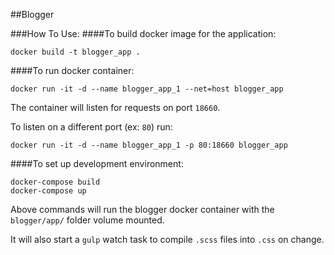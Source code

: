##Blogger


###How To Use:
####To build docker image for the application:
```
docker build -t blogger_app .
```

####To run docker container:
```
docker run -it -d --name blogger_app_1 --net=host blogger_app
```
The container will listen for requests on port `18660`.

To listen on a different port (ex: `80`) run:
```
docker run -it -d --name blogger_app_1 -p 80:18660 blogger_app
```

####To set up development environment:
```
docker-compose build
docker-compose up
```
Above commands will run the blogger docker container with the `blogger/app/` folder volume mounted.

It will also start a `gulp` watch task to compile `.scss` files into `.css` on change.

